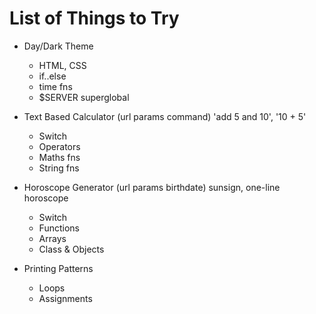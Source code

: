 # List of Things to Try

- Day/Dark Theme
  - HTML, CSS
  - if..else
  - time fns
  - $SERVER superglobal

- Text Based Calculator (url params command) 'add 5 and 10', '10 + 5'
  - Switch
  - Operators
  - Maths fns
  - String fns
  
- Horoscope Generator (url params birthdate) sunsign, one-line horoscope
  - Switch
  - Functions
  - Arrays
  - Class & Objects

- Printing Patterns
  - Loops
  - Assignments
